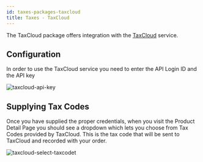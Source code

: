 ```yaml
---
id: taxes-packages-taxcloud
title: Taxes - TaxCloud
---
```

    
The TaxCloud package offers integration with the [TaxCloud](https://taxcloud.net/) service.

## Configuration

In order to use the TaxCloud service you need to enter the API Login ID and the API key

![taxcloud-api-key](/assets/taxcloud-api-key.png)

## Supplying Tax Codes

Once you have supplied the proper credentials, when you visit the Product Detail Page you should
see a dropdown which lets you choose from Tax Codes provided by TaxCloud. This is the tax code that will be
sent to TaxCloud and recorded with your order.

![taxcloud-select-taxcodet](/assets/avalara-tax-code-dropdown.png)
